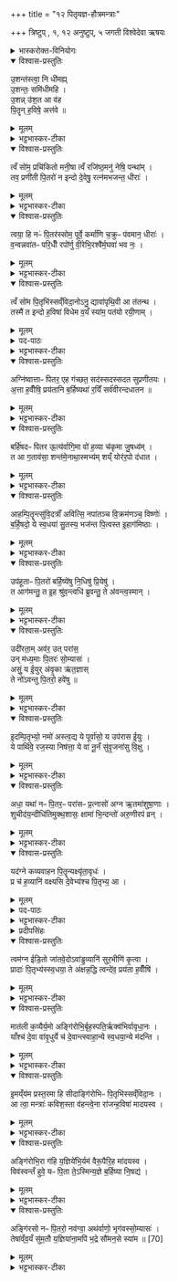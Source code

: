 +++
title = "१२ पितृयज्ञ-हौत्रमन्त्राः"

+++
त्रिष्टुप् , १, १२ अनुष्टुप्, ५ जगती
विश्वेदेवा ऋषयः



<details><summary>भास्करोक्त-विनियोगः</summary>

महापितृयज्ञे सामिधेनी एकैव त्रिरुच्यते । 
</details>

<div class="js_include" url="/vedAH_Rk/shAkalam/saMhitA/vishvAsa-prastutiH/10/016/12_ushantastvA_ni.md" newLevelForH1="5" includeTitle="false">


<details open><summary>विश्वास-प्रस्तुतिः</summary>

उ॒शन्त॑स्त्वा॒ नि धी॑मह्य्  
उ॒शन्तः॒ समि॑धीमहि ।  
उ॒शन्न् उ॑श॒त आ व॑ह  
पि॒तॄन् ह॒विषे॒ अत्त॑वे ॥
</details>

</div>

<div class="js_include" url="/vedAH_Rk/shAkalam/saMhitA/mUlam/10/016/12_ushantastvA_ni.md" newLevelForH1="5" includeTitle="false">

<details><summary>मूलम्</summary>

उ॒शन्त॑स्त्वा हवामह उ॒शन्त॒स्समि॑धीमहि ।   
उ॒शन्नु॑श॒त आ व॑ह॒ पि॒तॄन्ह॒विषे॒ अत्त॑वे ।
</details>

</div>

<div class="js_include" url="/vedAH_Rk/shAkalam/saMhitA/sarvASh_TIkAH/10/016/12_ushantastvA_ni.md" newLevelForH1="5" includeTitle="false">

<details><summary>भट्टभास्कर-टीका</summary>

1उशन्त इत्यनुष्टुप् ॥ **उशन्तः** कामयमानाः पितॄन् त्वा **हवामहे** आह्वयामः । तानेव कामयमानास्त्वां समिधीमहि सम्यग्दीपयामः । त्वमपि तान् पितॄन् उशन्नावह । कीदृशान् **उशतः** हविरत्तुं कामयमानान् **हविषे अत्तवे** हविर्भोक्तुं । तुमर्थे तवै प्रत्ययः, कर्मणस्सप्रदानत्वाच्चत्तुर्थी ॥
</details>

</div>

<div class="js_include" url="/vedAH_Rk/shAkalam/saMhitA/vishvAsa-prastutiH/01/091/01_tvaM_soma.md" newLevelForH1="5" includeTitle="false"> 

<details open><summary>विश्वास-प्रस्तुतिः</summary>

त्वँ सो॑म॒ प्रचि॑कितो मनी॒षा त्वँ रजि॑ष्ठ॒मनु॑ नेषि॒ पन्था॑म् ।   
तव॒ प्रणी॑ती पि॒तरो॑ न इन्दो दे॒वेषु॒ रत्न॑मभजन्त॒ धीराः॑ ।
</details>

</div>

<div class="js_include" url="/vedAH_Rk/shAkalam/saMhitA/mUlam/01/091/01_tvaM_soma.md" newLevelForH1="5" includeTitle="false"> 

<details><summary>मूलम्</summary>

त्वँ सो॑म॒ प्रचि॑कितो मनी॒षा त्वँ रजि॑ष्ठ॒मनु॑ नेषि॒ पन्था॑म् ।   
तव॒ प्रणी॑ती पि॒तरो॑ न इन्दो दे॒वेषु॒ रत्न॑मभजन्त॒ धीराः॑ ।
</details>

</div>

<div class="js_include" url="/vedAH_Rk/shAkalam/saMhitA/sarvASh_TIkAH/01/091/01_tvaM_soma.md" newLevelForH1="5" includeTitle="false"> 

<details><summary>भट्टभास्कर-टीका</summary>

2सोमबर्हिषदग्निष्वात्तकव्यवाहनानां क्रमेण द्वेद्वे पुरोनुवाक्ये एकैकस्य तूत्तरा याज्या सर्वास्त्रिष्टुभः । विशेषो वक्ष्यते -**त्वं सोमेति ॥** 
हे सोम! त्वं **प्रचिकितः** प्रकर्षेण ज्ञातः । निष्ठायां छान्दस्मं द्विर्वचनम्, यङ्लुकि वा अभ्यासविकाराभावः, 'गतिरनन्तरः' इति गतेः प्रकृतिस्वरत्वम् । 'चिक' इति वा धात्वन्तरं द्रष्टव्यम् ।  
**मनीषा** मनीषावद्भिः । यद्वा - विशिष्टया मनीषया व्यभिचाराभावात् । 'सुपां सुलुक्' इति विभक्तेराकारः ।  
किंच – त्वं **रजिष्ठं** ऋजुतरं **पन्थां** पन्थानम् । ऋजुशब्दादिष्ठनि 'विभाषर्जोश्छन्दसि' इति रेफः । यद्वा - रजः उदकं अतिशयेन तद्वान् रजिष्ठः । रजश्शब्दादिष्ठन् 'विन्मतोर्लुक्', 'टेः' इति टिलोपः ।  
ईदृशं पन्थानं **अनुनेषि** अनुक्रमेण प्रापयसि । नयतोर्लिटि शपो लुक् ।   
किञ्च - हे **इन्दो!** सोम! तव **प्रणीती** प्रणीत्या परिचरणेन पुरस्कारेण वा । 'सुपां सुलुक्' इति तृतीयायाः पूर्वसवर्णदीर्घत्वम् । अस्माकं पितरः पूर्वेषु देवेषु **रत्नं** रमणीयं **हविः** अन्नम् अभजन्त **धीराः** धीमन्तः । मत्वर्थीयो रप्रत्ययः ॥
</details>

</div>

<div class="js_include" url="/vedAH_Rk/shAkalam/saMhitA/vishvAsa-prastutiH/09/096/11_tvayA_hi.md" newLevelForH1="5" includeTitle="false"> 
<details open><summary>विश्वास-प्रस्तुतिः</summary>

त्वया॒ हि नᳶ॑ पि॒तर॑स्सोम॒ पूर्वे॒ कर्मा॑णि च॒क्रुᳶ प॑वमान॒ धीराः॑ ।   
व॒न्वन्नवा॑तᳶ परि॒धीँ रपो॑र्णु वी॒रेभि॒रश्वै॑र्म॒घवा॑ भव नः॒ ।
</details>

</div>

<div class="js_include" url="/vedAH_Rk/shAkalam/saMhitA/mUlam/09/096/11_tvayA_hi.md" newLevelForH1="5" includeTitle="false"> 
<details><summary>मूलम्</summary>

त्वया॒ हि नᳶ॑ पि॒तर॑स्सोम॒ पूर्वे॒ कर्मा॑णि च॒क्रुᳶ प॑वमान॒ धीराः॑ ।   
व॒न्वन्नवा॑तᳶ परि॒धीँ रपो॑र्णु वी॒रेभि॒रश्वै॑र्म॒घवा॑ भव नः॒ ।
</details>

</div>

<div class="js_include" url="/vedAH_Rk/shAkalam/saMhitA/sarvASh_TIkAH/09/096/11_tvayA_hi.md" newLevelForH1="5" includeTitle="false"> 

<details><summary>भट्टभास्कर-टीका</summary>

3त्वया हीति ॥ हे सोम **नः**अस्माकं पूर्वे पितरः त्वया खलु हेतुना त्वत्प्रसादेन **कर्माणि** ज्योतिष्टोमदीनि पितृयज्ञादीनि वा **चक्रुः** कृतवन्तः । धीराः । गतम् ।  
हे **पवमान** शोधक तस्मात्कारणात् अस्माकमपि त्वं **वन्वन्** अस्माकं संभजन् **अवातः** वातरहितः स्वयमेव ज्वलन् ।   
यद्वा - अकार उपमायां अयं वायुसदृशः, दीर्घकारित्वं साडृश्यं । **परिधीन्** परितो धारयितॄन् आत्मनः प्रतिबन्धॄन् **अपोर्णु** अपानुद प्रतिबन्धकापनोदेन शीघ्रमागच्छेति । रुत्वानुनासिकावुक्तौ । **वीरेभिः** विक्रान्तैरश्वैः शीघ्रमागच्छेति । ततश्चागत्य नः अस्माकं **मघवा** धनवान् भव । अस्मभ्यं धनं दातुं हस्ते गृहाण ।   
यद्वा - हविषा धनेन तद्वान् भव । 'छन्दसीवनिपौ' इति मत्वर्थीयो वनिप्रत्ययः ।  'द्व्यचोतस्तिङः' इति भवशब्दस्य संहितायां दीर्घः ॥
</details>

</div>

<div class="js_include" url="/vedAH_Rk/shAkalam/saMhitA/vishvAsa-prastutiH/08/048/13_tvaM_soma.md" newLevelForH1="5" includeTitle="false"> 
<details open><summary>विश्वास-प्रस्तुतिः</summary>

त्वँ सो॑म पि॒तृभि॑स्सव्ँविदा॒नोऽनु॒ द्यावा॑पृथि॒वी आ त॑तन्थ ।   
तस्मै॑ त इन्दो ह॒विषा॑ विधेम व॒यँ स्या॑म॒ पत॑यो रयी॒णाम् ।
</details>

</div>
<div class="js_include" url="/vedAH_Rk/shAkalam/saMhitA/mUlam/08/048/13_tvaM_soma.md" newLevelForH1="5" includeTitle="false"> 
<details><summary>मूलम्</summary>

त्वँ सो॑म पि॒तृभि॑स्सव्ँविदा॒नोऽनु॒ द्यावा॑पृथि॒वी आ त॑तन्थ ।   
तस्मै॑ त इन्दो ह॒विषा॑ विधेम व॒यँ स्या॑म॒ पत॑यो रयी॒णाम् ।
</details>

</div>

<details><summary>पद-पाठः</summary>

त्वम् । सो॒म॒ । पि॒तृभि॒रिति॑ पि॒तृ-भिः॒ । सँ॒व्वि॒दा॒न इति॑ सम्-वि॒दा॒नः । अन्विति॑ । द्यावा॑पृथि॒वी इति॒ द्यावा॑-पृ॒थि॒वी । एति॑ । त॒त॒न्थ॒ ॥ तस्मै॑ । ते॒ । इ॒न्दो॒ इति॑ । ह॒विषा॑ । वि॒धे॒म॒ । व॒यम् । स्या॒म॒ । पत॑यः । र॒यी॒णाम् ॥  ।
</details>

<div class="js_include" url="/vedAH_Rk/shAkalam/saMhitA/sarvASh_TIkAH/08/048/13_tvaM_soma.md" newLevelForH1="5" includeTitle="false"> 


<details><summary>भट्टभास्कर-टीका</summary>

4त्वं सोमेति ॥ हे सोम! **त्वं** पितृभिः पूर्वैरास्माकीनैः **संविदानः** ऐकमत्यं गतः इत्थं वयमस्मै कुर्म इति द्यावापृथिव्यौ **अन्वाततन्थ** अनुक्रमेण दीप्त्या ।   
अततेः 'बभूथाततन्थ' इति निपात्यते ।  
हे इन्दो! तस्मै तादृशाय ते तुभ्यं **हविषा विधेम** परिचरेम तदर्थां आततदीप्तिर्भव । प्रयोजनं च ब्रूमः ।   
वयं **रयीणां** धनानां पतयः **स्याम** भूयास्मेति **हविषा विधेम** त्वाम्, त्वं च द्यावापृथिवी दीप्त्या आततन्थ पितृभिश्च संविदानो भव इति ।   
'समोगमृच्छि' इति विदेरात्मनेपदम् ॥
</details>

</div>

<div class="js_include" url="/vedAH_Rk/shAkalam/saMhitA/vishvAsa-prastutiH/10/015/11_agniShvAttAH_pitara.md" newLevelForH1="5" includeTitle="false"> 
<details open><summary>विश्वास-प्रस्तुतिः</summary>

अग्नि॑ष्वात्ताᳶ पितर॒ एह ग॑च्छत॒ सद॑स्सदस्सदत सुप्रणीतयः ।  
अ॒त्ता ह॒वीँषि॒ प्रय॑तानि ब॒र्हिष्यथा॑ र॒यिँ सर्व॑वीरन्दधातन ॥ 
</details>

</div>

<div class="js_include" url="/vedAH_Rk/shAkalam/saMhitA/mUlam/10/015/11_agniShvAttAH_pitara.md" newLevelForH1="5" includeTitle="false"> 

<details><summary>मूलम्</summary>

अग्नि॑ष्वात्ताᳶ पितर॒ एह ग॑च्छत॒ सद॑स्सदस्सदत सुप्रणीतयः ।  
अ॒त्ता ह॒वीँषि॒ प्रय॑तानि ब॒र्हिष्यथा॑ र॒यिँ सर्व॑वीरन्दधातन ।
</details>

</div>

<div class="js_include" url="/vedAH_Rk/shAkalam/saMhitA/sarvASh_TIkAH/10/015/11_agniShvAttAH_pitara.md" newLevelForH1="5" includeTitle="false"> 


<details><summary>भट्टभास्कर-टीका</summary>

5अग्निष्वात्ता इति जगती ॥ हे **अग्निष्वात्ताः** अग्निष्वेव हवन्ते ये हविषां भोक्तारः आस्वादनिबद्धभावाः । आमन्त्रिताद्युदात्तत्वम् । हे पितरः! **इह** कर्मणि आ गच्छत । हे **सुप्रणीतयः** सुखपरिचरणाः सदस्सदः आत्मीयमात्मीयं सदनं **सदत** सीदत । सीदतिः प्राप्तिकर्माऽयमिदानीम् । यद्वा - 'सुपां सुलुक्' इति सप्तम्या लुक् ।   
**सदस्सदः** सदसिसदसि सीदत । विकरणव्यत्ययेन शः ।  
ततश्चात्ताश्नीत हवींषि पितरो बर्हिषदः ।   
ब्राह्मणं च, 'ये वै यज्वानः । ते पितरो बर्हिषदः ।' इति ॥
</details>
</div>

<div class="js_include" url="/vedAH_Rk/shAkalam/saMhitA/vishvAsa-prastutiH/10/015/04_barhiShadaH_pitara.md" newLevelForH1="5" includeTitle="false"> 
<details open><summary>विश्वास-प्रस्तुतिः</summary>

बर्हि॑षदᳶ पितर ऊ॒त्य॑र्वागि॒मा वो॑ ह॒व्या च॑कृमा जु॒षध्व॑म् ।   
त आ ग॒ताव॑सा॒ शन्त॑मे॒नाथा॒स्मभ्य॑म्  शय्ँ योर॑र॒पो द॑धात ।

</details>
</div>


<div class="js_include" url="/vedAH_Rk/shAkalam/saMhitA/mUlam/10/015/04_barhiShadaH_pitara.md" newLevelForH1="5" includeTitle="false"> 
<details><summary>मूलम्</summary>

बर्हि॑षदᳶ पितर ऊ॒त्य॑र्वागि॒मा वो॑ ह॒व्या च॑कृमा जु॒षध्व॑म् ।   
त आ ग॒ताव॑सा॒ शन्त॑मे॒नाथा॒स्मभ्य॑म् शय्ँ योर॑र॒पो द॑धात ।
</details>
</div>
<div class="js_include" url="/vedAH_Rk/shAkalam/saMhitA/sarvASh_TIkAH/10/015/04_barhiShadaH_pitara.md" newLevelForH1="5" includeTitle="false"> 


<details><summary>भट्टभास्कर-टीका</summary>

6आमन्त्र्यन्ते - हे बर्हिषदः पितरः **ऊती** ऊत्या गमनेन अर्वाक् अस्मान् प्रत्यभिमुखा भूत्वा । 'ऊतियूति' इत्यादिना उदात्तः क्तिन्निपातितः, 'सुपां सुलुक्' इति तृतीयायाः पूर्वसवर्णः, 'उदात्तस्वरितयोर्यणः' इति ततःपरस्याकारस्य संहितायां स्वरितत्वम् ।   
इमानि हव्यानि हवींषि । उभयत्र 'शेश्छन्दसि' इति लोपः ।   
युष्मदर्थं **चकृम** कुर्मो वयम् । 'अन्येषामपि दृश्यते' इति संहितायां दीर्घत्वम् ।   
तानि यूयं **जुषध्वं** सेवध्वम् । तिङः परत्वात् न निहन्यते ।   
तदर्थं ते च यूयं आगत आगच्छत । लोटि 'बहुलं छन्दसि' इति शपो लुक् ।   
**अवसा** प्रीत्या **शन्तमेन** सुखतमेन मनुष्यादिप्रीतेः , अथ अनन्तरमागत्य हवींषि च सेवित्वा अस्मभ्यं शंयोश्च **अरपः** अपापः उभयलोकाविरुद्धं **दधात** दत्त । आपत्तापशमनं रोगाणां नाशनं यावनं भयानां पृथक्करणमागामिनो निरोधः ।  
यौतेरसुनि गुणे अवादेशाभावश्छान्दसः ॥
</details>

</div>
<div class="js_include" url="/vedAH_Rk/shAkalam/saMhitA/vishvAsa-prastutiH/10/015/03_AhaM_pitRRntsuvidatrA_N.md" newLevelForH1="5" includeTitle="false"> 

<details open><summary>विश्वास-प्रस्तुतिः</summary>

आहम्पि॒तॄन्त्सु॑वि॒दत्राँ॑ अवित्सि॒ नपा॑तञ्च वि॒क्रम॑णञ्च॒ विष्णोः॑ ।  
ब॒र्हि॒षदो॒ ये स्व॒धया॑ सु॒तस्य॒ भज॑न्त पि॒त्वस्त इ॒हाग॑मिष्ठाः ।
</details>


</div>
<div class="js_include" url="/vedAH_Rk/shAkalam/saMhitA/mUlam/10/015/03_AhaM_pitRRntsuvidatrA_N.md" newLevelForH1="5" includeTitle="false"> 

<details><summary>मूलम्</summary>

आहम्पि॒तॄन्त्सु॑वि॒दत्राँ॑ अवित्सि॒ नपा॑तञ्च वि॒क्रम॑णञ्च॒ विष्णोः॑ ।  
ब॒र्हि॒षदो॒ ये स्व॒धया॑ सु॒तस्य॒ भज॑न्त पि॒त्वस्त इ॒हाग॑मिष्ठाः ।
</details>
</div>

<div class="js_include" url="/vedAH_Rk/shAkalam/saMhitA/sarvASh_TIkAH/10/015/03_AhaM_pitRRntsuvidatrA_N.md" newLevelForH1="5" includeTitle="false"> 


<details><summary>भट्टभास्कर-टीका</summary>

7आहमिति ॥ **सुविदत्रान्** शोभनवेदनान् सुष्ठु वदन्तीति सुविदत्राः । विदेः कर्तृप्रत्ययः, कृदुत्तपदप्रकृतिस्वरत्वम् । अहं तान् **आवित्सि** आभिमुख्येन लब्धवानस्मि । विन्दतेर्लुङि 'लिङ्सिचावात्मनेपदेषु' इति कित्वम् ।   
किञ्च - **विष्णोः** यज्ञात्मनो नपातं च विक्रमणं च आवित्सीत्येव तेषामेव प्रसादान्नपातनमभ्रेषः कर्माङ्गानाम् । ण्यन्तात्क्विपि नञ्समासे 'नभ्राण्नपात्' इति नलोपाभावो निपात्यते ।   
विविधं सङ्क्रममणं **विक्रमणं** विश्लिष्टकर्मनिष्पत्तिः । विशिष्टफलप्राप्तिहेतुत्वं वा कर्मणः ।   
कस्मादेवमुच्यते इत्याह - ये बर्हिषदः पितरः **स्वधया** अन्नेन सह सुतस्य सोमस्यान्नं सोमं च **भजन्त** अभजन्त यज्वान इति यावत् । 'बहुलं छन्दस्यमाङ्योगेपि' इत्यडभावः ।  
ते पितरः इह अस्मिन् कर्मणि **पित्वः** पिन्वन्ति ।   
**आगमिष्ठाः**। 'सुपां सुलुक्' इति सप्तम्याः स्वादेशः । अतिशयेन गन्तारः । 'तुश्छन्दसि' इत्यागन्तृशब्दादिष्ठन्प्रत्ययः, 'तुरिष्ठेमेयस्सु' इति लोपः ॥
</details>
</div>


<div class="js_include" url="/vedAH_Rk/shAkalam/saMhitA/vishvAsa-prastutiH/10/015/05_upahUtAH_pitaraH.md" newLevelForH1="5" includeTitle="false"> 
<details open><summary>विश्वास-प्रस्तुतिः</summary>

उप॑हूताᳶ पि॒तरो॑ बर्हि॒ष्ये॑षु नि॒धिषु॑ प्रि॒येषु॑ ।  
त आग॑मन्तु॒ त इ॒ह श्रु॑व॒न्त्वधि॑ ब्रुवन्तु॒ ते अ॑वन्त्व॒स्मान् ।
</details>
</div>

<div class="js_include" url="/vedAH_Rk/shAkalam/saMhitA/mUlam/10/015/05_upahUtAH_pitaraH.md" newLevelForH1="5" includeTitle="false"> 
<details><summary>मूलम्</summary>

उप॑हूताᳶ पि॒तरो॑ बर्हि॒ष्ये॑षु नि॒धिषु॑ प्रि॒येषु॑ ।  
त आग॑मन्तु॒ त इ॒ह श्रु॑व॒न्त्वधि॑ ब्रुवन्तु॒ ते अ॑वन्त्व॒स्मान् ।
</details>
</div>


<div class="js_include" url="/vedAH_Rk/shAkalam/saMhitA/sarvASh_TIkAH/10/015/05_upahUtAH_pitaraH.md" newLevelForH1="5" includeTitle="false"> 

<details><summary>भट्टभास्कर-टीका</summary>

8उपहूताः ये पितरः अस्मिन् कर्मणि अस्माभिरुपहूताः **सोम्यासः** सोमार्हाः । 'सोममर्हति' इति यप्रत्ययः । **बर्हिष्येषु** यागसंबन्धिषु । भवे साधौ वा यः ।   
**सन्निधिषु** निधीयन्त इति निधयः हवींषि । 'उपसर्गे घोः किः' तेषु निमित्तेषु सप्तमी ।  
प्रियेषु इष्टतमेषु ये आहूताः **आगमन्तु** आगच्छन्तु । 'सर्वे विधयश्छन्दसि विकल्प्यन्ते' इति छत्वाभावः ।   
अतः इह कर्मणि अस्मत्प्रयुक्तास्स्तुतीः **श्रुवन्तु** शृण्वन्तु । 'बहुलं छन्दसि' इति शपो लुक् ।  
**अधिब्रुवन्तु** तेऽस्मान् पक्षपातेन वा अस्मान् आधिक्येन ब्रुवन्तु साधुकृतमेभिरिति । अवन्तु चास्मान्पितरस्ते ॥
</details>

</div>

<div class="js_include" url="shAkalam/saMhitA/vishvAsa-prastutiH/10/015/01_udIratAmavara_utparAsa.md" newLevelForH1="5" includeTitle="false"> 

<details open><summary>विश्वास-प्रस्तुतिः</summary>

उदी॑रता॒म् अव॑र॒ उत् परा॑स॒  
उन् म॑ध्य॒माः पि॒तरः॑ सो॒म्यासः॑ ।  
असुं॒ य ई॒युर् अ॑वृ॒का ऋ॑त॒ज्ञास्  
ते नो॑ऽवन्तु पि॒तरो॒ हवे॑षु ॥
</details>
</div>

<div class="js_include" url="shAkalam/saMhitA/mUlam/10/015/01_udIratAmavara_utparAsa.md" newLevelForH1="5" includeTitle="false"> 

<details><summary>मूलम्</summary>

उदी॑रता॒मव॑र॒ उत्परा॑स॒ उन्म॑ध्य॒माᳶ पि॒तर॑स्सो॒म्यासः॑ ।  
असु॑म् य ई॒युर॑वृ॒का ऋ॑त॒ज्ञास्ते नो॑ऽवन्तु पि॒तरो॒ हवे॑षु ।
</details>
</div>


<div class="js_include" url="shAkalam/saMhitA/sarvASh_TIkAH/10/015/01_udIratAmavara_utparAsa.md" newLevelForH1="5" includeTitle="false"> 


<details><summary>भट्टभास्कर-टीका</summary>

9उदीरतामिति ॥ **उदीरतां** उदीर्णा भवन्तु उद्गच्छन्तु । ईर गतौ, आदादिकः 'आत्मनेपदेष्वनतः' इत्यदादेशः ।   
**अवरे** अधस्तात् स्थिताः पृथिवीस्थिता वा निकृष्टा वा **परासः** पराः उत्कृष्टा उच्छ्रितस्थानस्था वा ते च पितर उदीरतां मध्यमाश्च पितर उदीरतां **सोम्यासः** सोमार्हाः । 'सोममर्हति' इति यः ।   
ये **असुं** प्राणं हेतुत्वेन वारकत्वेन **ईयुः** **प्रविष्टाः** अवृकाः बाधकस्वभावरहिताः । कुक वृक आदाने, इगुपलक्षणः कः ।   
**ऋतज्ञाः** ऋतस्य सत्यस्य यज्ञस्य वा ज्ञातारः ते तथा महानुभावाः नः **अवन्तु** प्रीणयन्तु वा **हवेषु** आह्वानेषु अस्मान् तृप्यन्तु वा अस्मद्यज्ञेषु ॥
</details>
</div>

<div class="js_include" url="/vedAH_Rk/shAkalam/saMhitA/vishvAsa-prastutiH/10/015/02_idaM_pitRbhyo.md" newLevelForH1="5" includeTitle="false"> 
<details open><summary>विश्वास-प्रस्तुतिः</summary>

इ॒दम्पि॒तृभ्यो॒ नमो॑ अस्त्व॒द्य ये पूर्वा॑सो॒ य उप॑रास ई॒युः ।  
ये पार्थि॑वे॒ रज॒स्या निष॑त्ता॒ ये वा॑ नू॒नँ सु॑वृ॒जना॑सु वि॒क्षु ।
</details>
</div>

<div class="js_include" url="/vedAH_Rk/shAkalam/saMhitA/mUlam/10/015/02_idaM_pitRbhyo.md" newLevelForH1="5" includeTitle="false"> 
<details><summary>मूलम्</summary>

इ॒दम्पि॒तृभ्यो॒ नमो॑ अस्त्व॒द्य ये पूर्वा॑सो॒ य उप॑रास ई॒युः ।  
ये पार्थि॑वे॒ रज॒स्या निष॑त्ता॒ ये वा॑ नू॒नँ सु॑वृ॒जना॑सु वि॒क्षु ।
</details>
</div>


<div class="js_include" url="/vedAH_Rk/shAkalam/saMhitA/sarvASh_TIkAH/10/015/02_idaM_pitRbhyo.md" newLevelForH1="5" includeTitle="false"> 


<details><summary>भट्टभास्कर-टीका</summary>

10इदमिति ॥ इदं नमः अन्नं प्रणामो वा पितृभ्योऽस्तु । **अद्य** अस्मिन् कर्मणि केभ्यः ये **पूर्वासः ईयुः** पूर्वमेव स्वर्गं गता ये च **उपरास ईयुः** उपरिभूतास्तेषां समीपभूता अन्तरिक्षस्थाः तेषां वा कुले अन्तरिक्षे स्थिताः ये च **पार्थिवे** रजसि लोके **आनिषत्ताः** आनिषण्णाः सर्वतः । 'पृथिव्या ञाञौ' इति स्वार्थिको ञः ।   
यद्वा - पृथिवीसंबन्धिनि लोके स्थिताः । नूनमिति पादपूरणे । ये वा सुवृजनासु शोभनधनासु विक्षु प्रजासु कर्मशीलासु निषण्णाः । यद्वा - उपरासः उपरणशीलाः निवृत्तिप्रधानाः **पार्थिवे** पृथिव्यां भवे **रजसि** कर्मणि पुण्यापुण्यात्मके व्यामिश्रे निषण्णाः **सुवृजनासु** शोभनधनासु कर्मशेषधनासु धार्मिकेषु अपापासु प्रजासु निषण्णाः तेभ्यस्सर्वेभ्यो नमोऽस्त्विति ॥
</details>

</div>

<div class="js_include" url="/vedAH_Rk/shAkalam/saMhitA/vishvAsa-prastutiH/04/002/16_adhA_yathA.md" newLevelForH1="5" includeTitle="false"> 
<details open><summary>विश्वास-प्रस्तुतिः</summary>

अधा॒ यथा॑ नᳶ पि॒तर॒ᳶ परा॑सᳶ प्र॒त्नासो॑ अग्न ऋ॒तमा॑शुषा॒णाः ।  
शुचीद॑य॒न्दीधि॑तिमुक्थ॒शासः॒ क्षामा॑ भि॒न्दन्तो॑ अरु॒णीरप॑ व्रन् ।
</details>
</div>

<div class="js_include" url="/vedAH_Rk/shAkalam/saMhitA/mUlam/04/002/16_adhA_yathA.md" newLevelForH1="5" includeTitle="false"> 
<details><summary>मूलम्</summary>

अधा॒ यथा॑ नᳶ पि॒तर॒ᳶ परा॑सᳶ प्र॒त्नासो॑ अग्न ऋ॒तमा॑शुषा॒णाः ।  
शुचीद॑य॒न्दीधि॑तिमुक्थ॒शासः॒ क्षामा॑ भि॒न्दन्तो॑ अरु॒णीरप॑ व्रन् ।
</details>
</div>


<div class="js_include" url="/vedAH_Rk/shAkalam/saMhitA/sarvASh_TIkAH/04/002/16_adhA_yathA.md" newLevelForH1="5" includeTitle="false"> 

<details><summary>भट्टभास्कर-टीका</summary>

11अधेति ॥ **अध** अत एव कर्मसामर्थ्यात् अस्माकं **परासः** पूर्वे पितरः **प्रत्नासः** ततोपि पूर्वे पितरः हे अग्ने **ऋतं** सत्यं यज्ञं वा **आशुषाणा** अश्नुवानाः । अश्नोतेः छान्दसे लिटि रूपम्, तत्र क्वसुकानचोश्छान्दसस्समावेशः । अयस्मयादित्वेन भत्वाद्द्वयोस्संप्रसारणम् । यद्वा - द्विविकरणत्वं लिटि व्यत्ययेन भवति, उप्रत्ययः ।   
ते च **शुचि** शुद्धं स्थानम् । **इत्** इत्यवधारणे । शुच्येव स्थानं यथा **आयन्** आगच्छन् **दीधितिं** स्थानं तद्योगात्ताच्छब्द्यम् । **उक्थशासः** उक्थैः स्तोत्रैः । यत्प्रत्ययः ॥
</details>

</div>

<details open><summary>विश्वास-प्रस्तुतिः</summary>

यद॑ग्ने कव्यवाहन पि॒तॄन्यक्ष्यृ॑ता॒वृधः॑ ।  
प्र च॑ ह॒व्यानि॑ वक्ष्यसि दे॒वेभ्य॑श्च पि॒तृभ्य॒ आ ।
</details>

<details><summary>मूलम्</summary>

यद॑ग्ने कव्यवाहन पि॒तॄन्यक्ष्यृ॑ता॒वृधः॑ । 
प्र च॑ ह॒व्यानि॑ वक्ष्यसि दे॒वेभ्य॑श्च पि॒तृभ्य॒ आ ।
</details>

<details><summary>पद-पाठः</summary>

यत् । अ॒ग्ने॒ ।। क॒व्य॒वा॒ह॒नेति॑ कव्य-वा॒ह॒न॒ । पि॒तृन् । यक्षि॑ । ऋ॒ता॒वृध॒ इत्यृ॑त-वृधः॑ ॥ प्रेति॑ । च॒ । ह॒व्यानि॑ । व॒क्ष्य॒सि॒ । दे॒वेभ्यः॑ । च॒ । पि॒तृभ्य॒ इति॑ पि॒तृ-भ्यः॒ । आ ॥ 2N ।
</details>

<details><summary>भट्टभास्कर-टीका</summary>

12यदिति अनुष्टुप् ॥ हे अग्ने **कव्यवाहन** हविषो वाहक यत् यस्मात् पितॄन् **ऋतावृधः** ऋतस्य सत्यस्य यज्ञस्य वा वर्धयितॄन् **यक्षि** यजसि । बहुलं छन्दसि इति शपो लुक् ।   
तस्मात्त्वमेव हव्यानि **प्रवक्ष्यसि** प्रवहसि देवेभ्यश्च पितृभ्यश्च । आकारस्समुच्चये । तस्मादेवं महानुभावं त्वामेव वयं यजाम इति ॥
</details>

<details><summary>प्रदीपसिंहः</summary>

इयं ऋक् शाकलसंहितायां पठ्यते ।
</details>

<div class="js_include" url="/vedAH_Rk/shAkalam/saMhitA/vishvAsa-prastutiH/10/015/12_tvamagna_ILito.md" newLevelForH1="5" includeTitle="false">
<details open><summary>विश्वास-प्रस्तुतिः</summary>

त्वम॑ग्न ईडि॒तो जा॑तवे॒दोऽवा॑ड्ढ॒व्यानि॑ सुर॒भीणि॑ कृ॒त्वा ।   
प्रादाः॑ पि॒तृभ्य॑स्स्व॒धया॒ ते अ॑क्षन्न॒द्धि त्वन्दे॑व॒ प्रय॑ता ह॒वीँषि॑ ।
</details>
</div>


<div class="js_include" url="/vedAH_Rk/shAkalam/saMhitA/mUlam/10/015/12_tvamagna_ILito.md" newLevelForH1="5" includeTitle="false">
<details><summary>मूलम्</summary>

त्वम॑ग्न ईडि॒तो जा॑तवे॒दोऽवा॑ड्ढ॒व्यानि॑ सुर॒भीणि॑ कृ॒त्वा ।   
प्रादाः॑ पि॒तृभ्य॑स्स्व॒धया॒ ते अ॑क्षन्न॒द्धि त्वन्दे॑व॒ प्रय॑ता ह॒वीँषि॑ ।
</details>
</div>


<div class="js_include" url="/vedAH_Rk/shAkalam/saMhitA/sarvASh_TIkAH/10/015/12_tvamagna_ILito.md" newLevelForH1="5" includeTitle="false">

<details><summary>भट्टभास्कर-टीका</summary>

13त्वमिति ॥ हे अग्ने **जातवेदः** जातानां वेदितः प्रजावेदितः त्वं ईडितः स्तुतः अवाट् हव्यानि । वहेश्छान्दसो लुङ् । ततश्च तानि सुरभीणि कृत्वा पितृभ्यः प्रादाः प्रदेहि स्वधया अन्नेन सहैव । ततस्ते पितरः तानि प्रयतानि शुद्धानि हवींषि अक्षन् अदन्तु । अदेश्छान्दसो 'लुङ्सनोर्घसॢ' इति घस्लादेशः, 'मन्त्रे घस' इति च्लेर्लुक्, 'घसिभसोर्हलि च' इत्युपधालोपः । देव त्वमपि तानि हवींषि अद्धि भक्षय सततमस्मानुपकारिणः कुर्विति भावः ॥
</details>

</div>

<div class="js_include" url="/vedAH_Rk/shAkalam/saMhitA/vishvAsa-prastutiH/10/014/03_mAtalI_kavyairyamo.md" newLevelForH1="5" includeTitle="false"> 
<details open><summary>विश्वास-प्रस्तुतिः</summary>

मात॑ली क॒व्यैर्य॒मो अङ्गि॑रोभि॒र्बृह॒स्पति॒र्ऋक्व॑भिर्वावृधा॒नः ।   
याँश्च॑ दे॒वा वा॑वृ॒धुर्ये च॑ दे॒वान्त्स्वाहा॒न्ये स्व॒धया॒न्ये म॑दन्ति ।  
</details>
</div>

<div class="js_include" url="/vedAH_Rk/shAkalam/saMhitA/mUlam/10/014/03_mAtalI_kavyairyamo.md" newLevelForH1="5" includeTitle="false"> 
<details><summary>मूलम्</summary>

मात॑ली क॒व्यैर्य॒मो अङ्गि॑रोभि॒र्बृह॒स्पति॒र्ऋक्व॑भिर्वावृधा॒नः ।   
याँश्च॑ दे॒वा वा॑वृ॒धुर्ये च॑ दे॒वान्त्स्वाहा॒न्ये स्व॒धया॒न्ये म॑दन्ति ।  
</details>
</div>


<div class="js_include" url="/vedAH_Rk/shAkalam/saMhitA/sarvASh_TIkAH/10/014/03_mAtalI_kavyairyamo.md" newLevelForH1="5" includeTitle="false"> 

<details><summary>भट्टभास्कर-टीका</summary>

14वावृधान इति ॥ प्रत्येकं कव्यादिभिस्संपद्यते । मातलिना तद्वानिन्द्रो मातलिः । छान्दस इनिर्व्रीह्यादिवद्द्रष्टव्यः । स **कव्यैः** कव्यवाहिभिः पितृभिः सह **वावृधानः** वर्धमानः । शपः श्लुः, ताच्छीलिकश्चानश् ।**यमः** पितृराजः सोऽङ्गिरोभिः पितृविशेषैः सह वावृधानः । बृहस्पतिः **ऋक्वभिः** मन्त्रवद्भिः स्तुतिमद्भिर्वा पितृविशेषैः सह वावृधानः । 'छन्दसीवनिपौ' इति वनिप्प्रत्ययः, अयस्मयादित्वेन पदत्वात्कुत्वं, भत्वाज्जश्त्वाभावः ।   
यांश्च पितॄन् देवाः **वावृधुः** वर्धयन्ति । व्यतयेन परस्मैपदम्, तुजादित्वादभ्यासस्य दीर्घत्वम् । ये च पितरो देवान् वावृधुरिति । ये च तत्रान्ये एके देवाः पितॄणां वर्धयितारः स्वाहाकारेण **मदन्ति** मोदन्ताम् । अथान्ये एके पितरः स्वधया स्वधाकारेण मदन्तीत्येव । माद्यतेर्व्यत्ययेन शः ॥
</details>

</div>

<div class="js_include" url="/vedAH_Rk/shAkalam/saMhitA/vishvAsa-prastutiH/10/014/04_imaM_yama.md" newLevelForH1="5" includeTitle="false"> 
<details open><summary>विश्वास-प्रस्तुतिः</summary>

इ॒मय्ँय॑म प्रस्त॒रमा हि सीदाङ्गि॑रोभिᳶ पि॒तृभि॑स्सव्ँविदा॒नः ।  
आ त्वा॒ मन्त्राः॑ कविश॒स्ता व॑हन्त्वे॒ना रा॑जन्ह॒विषा॑ मादयस्व ।
</details>
</div>

<div class="js_include" url="/vedAH_Rk/shAkalam/saMhitA/mUlam/10/014/04_imaM_yama.md" newLevelForH1="5" includeTitle="false"> 
<details><summary>मूलम्</summary>

इ॒मय्ँय॑म प्रस्त॒रमा हि सीदाङ्गि॑रोभिᳶ पि॒तृभि॑स्सव्ँविदा॒नः ।  
आ त्वा॒ मन्त्राः॑ कविश॒स्ता व॑हन्त्वे॒ना रा॑जन्ह॒विषा॑ मादयस्व ।
</details>
</div>


<div class="js_include" url="/vedAH_Rk/shAkalam/saMhitA/sarvASh_TIkAH/10/014/04_imaM_yama.md" newLevelForH1="5" includeTitle="false"> 

<details><summary>भट्टभास्कर-टीका</summary>

15इममिति ॥ हे पितृराज इमे **प्रस्तरं** प्रस्तीर्णमाश्रमं आसीद **अङ्गिरोभिः** पितृविशेषैः **संविदानः** ऐकमत्यं गच्छन् । तत आसीदन्तं त्वां **कविशस्ताः** कविभिर्मेधाविभिः आस्माकीनैः ऋत्विग्भिः शस्ताः मन्त्राः **आ वहन्तु** प्राप्नुवन्तु । ततः **एना** अनेन हविषा **राजन् **राजनशील मादयस्व । मद तृप्तियोगे, चौरादिकः ॥
</details>

</div>

<div class="js_include" url="/vedAH_Rk/shAkalam/saMhitA/vishvAsa-prastutiH/10/014/05_angirobhirA_gahi.md" newLevelForH1="5" includeTitle="false"> 
<details open><summary>विश्वास-प्रस्तुतिः</summary>

अङ्गि॑रोभि॒रा ग॑हि य॒ज्ञिये॑भि॒र्यम॑ वैरू॒पैरि॒ह मा॑दयस्व ।   
विव॑स्वन्तँ हुवे॒ यᳶ पि॒ता ते॒ऽस्मिन्य॒ज्ञे ब॒र्हिष्या नि॒षद्य॑ ।
</details>
</div>

<div class="js_include" url="/vedAH_Rk/shAkalam/saMhitA/mUlam/10/014/05_angirobhirA_gahi.md" newLevelForH1="5" includeTitle="false"> 
<details><summary>मूलम्</summary>

अङ्गि॑रोभि॒रा ग॑हि य॒ज्ञिये॑भि॒र्यम॑ वैरू॒पैरि॒ह मा॑दयस्व ।   
विव॑स्वन्तँ हुवे॒ यᳶ पि॒ता ते॒ऽस्मिन्य॒ज्ञे ब॒र्हिष्या नि॒षद्य॑ ।
</details>
</div>


<div class="js_include" url="/vedAH_Rk/shAkalam/saMhitA/sarvASh_TIkAH/10/014/05_angirobhirA_gahi.md" newLevelForH1="5" includeTitle="false"> 

<details><summary>भट्टभास्कर-टीका</summary>

16अङ्गिरोभिरिति ॥ हे यम अङ्गिरोभिस्सह **आगहि** आगच्छ । पूर्ववत् शपो लुक् ।   
**यज्ञियेभिः** यज्ञार्हैः **वैरूपैः** विविधकर्मरूपसंबन्धिभिः, वैरूपसामप्रियैर्वा । यद्वा - स्वार्थिकोऽण् । विरूपैः विविधरूपैस्सह इह कर्मणि मादयस्व । अथ यस्तव पिता तं विवस्वन्तं **हुवे** आह्वयामि । सोप्यस्मिन् यज्ञे आगत्य बर्हिषि निषद्य माद्यताम् ॥
</details>

</div>


<div class="js_include" url="/vedAH_Rk/shAkalam/saMhitA/vishvAsa-prastutiH/10/014/06_angiraso_naH.md" newLevelForH1="5" includeTitle="false"> 
<details open><summary>विश्वास-प्रस्तुतिः</summary>

अङ्गि॑रसो नᳶ पि॒तरो॒ नव॑ग्वा॒ अथ॑र्वाणो॒ भृग॑वस्सो॒म्यासः॑ ।   
तेषा॑व्ँव॒यँ सु॑म॒तौ य॒ज्ञिया॑ना॒मपि॑ भ॒द्रे सौ॑मन॒से स्या॑म ॥ [70]  
</details>
</div>

<div class="js_include" url="/vedAH_Rk/shAkalam/saMhitA/mUlam/10/014/06_angiraso_naH.md" newLevelForH1="5" includeTitle="false"> 
<details><summary>मूलम्</summary>

अङ्गि॑रसो नᳶ पि॒तरो॒ नव॑ग्वा॒ अथ॑र्वाणो॒ भृग॑वस्सो॒म्यासः॑ ।   
तेषा॑व्ँव॒यँ सु॑म॒तौ य॒ज्ञिया॑ना॒मपि॑ भ॒द्रे सौ॑मन॒से स्या॑म ॥ [70]  
</details>
</div>

<div class="js_include" url="/vedAH_Rk/shAkalam/saMhitA/sarvASh_TIkAH/10/014/06_angiraso_naH.md" newLevelForH1="5" includeTitle="false"> 

<details><summary>भट्टभास्कर-टीका</summary>

17अङ्गिर इति ॥ अङ्गिरसः पितृविशेषाः अस्माकं च पितरः **नवग्वाः** अभिनवागमनाः आगमने अभिनवा इव प्रियाः । क्विपि 'ऊङ् च गमादीनाम्' इत्यूकारः । आगमनमायातु उपसर्गयोस्स्वस्थानविनिमयः वा बहुव्रीहौ ।   
नवग्वा अथर्वाणश्च भृगवश्च पितृविशेषाः प्रशस्ताः **सोम्यासः** सोमार्हाः येऽप्येवंविधा महानुभावाः पितरस्तेषां **यज्ञियानां** यज्ञार्हाणां **सुमतौ** शोभनायां मतौ सानुग्रहायां वयं स्याम भूयास्म ।   
अपि च, **भद्रे** भजनीये कल्याणे **सौमनसे** सौमनस्यहेतुके तत्प्रदानहेतुके सर्वाभिमतसिद्धिरूपे कल्याणे च स्यामेति । येऽत्र अविनियुक्ता मन्त्राः ते लिङ्गेन क्वाप्यनुरूपे कर्मणि विनियोक्तव्याः ॥   

इति श्रीभट्टभास्करमिश्रविरचिते यजुर्वेदभाष्ये ज्ञानयज्ञाख्ये द्वितीये काण्डे षष्ठे प्रश्ने द्वादशोऽनुवाकः ॥
समाप्तष्षष्ठप्रपाठकः ॥
द्वितीयकाण्डश्च ॥  
</details>

</div>